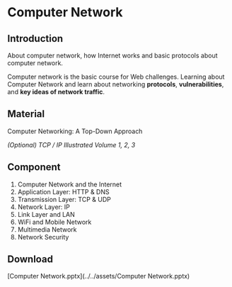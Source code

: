 # Computer Network

## Introduction

About computer network, how Internet works and basic protocols about computer network.

Computer network is the basic course for Web challenges. Learning about Computer Network and learn about networking **protocols**, **vulnerabilities**, and **key ideas of network traffic**.

## Material

Computer Networking: A Top-Down Approach

*(Optional) TCP / IP Illustrated Volume 1, 2, 3*

## Component

1. Computer Network and the Internet
2. Application Layer: HTTP & DNS
3. Transmission Layer: TCP & UDP
4. Network Layer: IP
5. Link Layer and LAN
6. WiFi and Mobile Network
7. Multimedia Network
8. Network Security

## Download

[Computer Network.pptx](../../assets/Computer Network.pptx)

